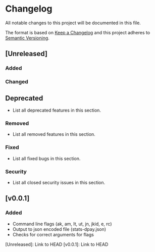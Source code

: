# Changelog
All notable changes to this project will be documented in this file.

The format is based on [Keep a Changelog](http://keepachangelog.com/en/1.0.0/)
and this project adheres to [Semantic Versioning](http://semver.org/spec/v2.0.0.html).

## [Unreleased]
### Added

### Changed

## Deprecated
- List all deprecated features in this section.

### Removed
- List all removed features in this section.

### Fixed
- List all fixed bugs in this section.

### Security
- List all closed security issues in this section.

## [v0.0.1]
### Added
- Command line flags (ak, am, lt, ut, jn, jkid, e, rc)
- Output to json encoded file (stats-dpay.json)
- Checks for correct arguments for flags

[Unreleased]: Link to HEAD
[v0.0.1]: Link to HEAD
